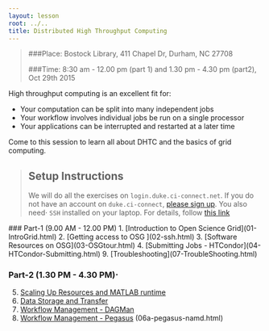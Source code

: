 ```yaml
---
layout: lesson
root: ../..
title: Distributed High Throughput Computing
---
```



>
>
>###Place: Bostock Library, 411 Chapel Dr, Durham, NC 27708
>
>###Time: 8:30 am - 12.00 pm (part 1) and 1.30 pm - 4.30 pm (part2), Oct 29th 2015
>



High throughput computing is an excellent fit for:

*    Your computation can be split into many independent jobs
*    Your workflow involves individual jobs be run on a single processor
*    Your applications can be interrupted and restarted at a later time 

Come to this session to learn all about DHTC and the basics of grid computing.

> ## Setup Instructions
> We will do all the exercises on `login.duke.ci-connect.net`.  If you do not have an account on
> `duke.ci-connect`, [please sign up](https://duke.ci-connect.net/signup). You also need⋅
`SSH` installed on your laptop.  For details, follow [this link](http://swc-osg-workshop.github.io/2015-10-27-duke/setup.html)
>

<div class="toc" markdown="1">
### Part-1 (9.00 AM - 12.00 PM)
1.  [Introduction to Open Science Grid](01-IntroGrid.html)
2.  [Getting access to OSG ](02-ssh.html)
3.  [Software Resources on OSG](03-OSGtour.html)
4.  [Submitting Jobs  - HTCondor](04-HTCondor-Submitting.html)
9.  [Troubleshooting](07-TroubleShooting.html)

### Part-2 (1.30 PM - 4.30 PM)⋅
5.  [Scaling Up Resources and MATLAB runtime](04a-ScalingUp.html)
6.  [Data Storage and Transfer](05-Stash.html)
7.  [Workflow Management - DAGMan](06-dagman-namd.html)
8.  [Workflow Management - Pegasus](optional) (06a-pegasus-namd.html) 
</div>
